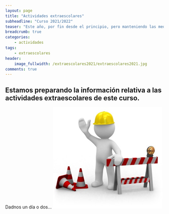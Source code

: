 ```yaml
---
layout: page
title: "Actividades extraescolares"
subheadline: "Curso 2021/2022"
teaser: "Este año, por fin desde el principio, pero manteniendo las medidas de seguridad recomendadas por las autoridades sanitarias"
breadcrumb: true
categories:
    - actividades
tags:
    - extraescolares
header:
    image_fullwidth: /extraescolares2021/extraescolares2021.jpg
comments: true
---
```

<!--more-->
<style>
    .high-visibility {
        font-size: 1.5em;
        border: 1px;
        border-radius: 2px;
        text-align: center;
    }
</style>

## Estamos preparando la información relativa a las actividades extraescolares de este curso.
Dadnos un día o dos...
![En preparación](/images/web_en_obras.jpg "En preparación")

<!--## Este año sí!!!

Con la aprobación y la inestimable ayuda de la dirección del centro y en colaboración de la empresa <a href="https://oszagales.com/" target="_blank">Os Zagales</a> como todos los años, la A.M.P.A. del C.E.I.P. Marcos Frechín ha decidido promover, por lo que queda de curso, la vuelta de las actividades extraescolares al colegio, con la intención de que aquellos chicos y chicas que lo deseen, puedan volver a realizar actividades deportivas y sanas fuera del horario lectivo.

Dadas las fechas en las que ya nos encontramos, y las **<a href="/docs/COVIDFREE.pdf" target="_blank"> medidas sanitarias que se deben implementar</a>**, se ha decidido promover una lista corta de actividades, que se puedan celebrar al aire libre y que ofrezcan una alternativa saludable y entretenida a nuestros hijos e hijas para pasar algunas tardes a la semana. Tenemos claro que nos han dado un gran ejemplo solidario durante esta pandemia, aguantando en casa de la mejor manera posible, y siguiendo las medidas necesarias tras la vuelta al cole. Creemos que ha llegado el momento de que puedan retomar, con toda la prudencia necesaria, las actividades deportivas y culturales que seguro tanto echan en falta. Este es nuestro pequeño granito de arena para ir volviendo, poco a poco, a la vida que se merecen vivir.

### **Fútbol**. El deporte Rey, para los reyes y reinas de la casa

Consiste en una actividad sana y divertida donde el alumno/a desarrolla un comportamiento cooperativo tanto dentro como fuera del campo de juego, fomentando el respeto por los demás compañeros. En esta actividad se van a trabajar los diferentes conceptos técnicos y tácticos necesarios para la practica de este deporte.
![Fútbol](/images/extraescolares2021/futbol.jpg "Fútbol")

### **Bailes modernos**. Siente el ritmo que llevas dentro

Desarrollaremos la coordinación, el ritmo, el movimiento espacial y la originalidad, a través de la creación de coreografías con el aprendizaje de diferentes estilos musicales. Diversión a través de la música, el ritmo y el ejercicio físico que estimula las relaciones entre los participantes. Una actividad de estas características ayuda a adquirir hábitos saludables y a desarrollar la coordinación de movimientos, así como la atención y la concentración.
![Bailes modernos](/images/extraescolares2021/baile.jpg "Bailes modernos")

### **Multideporte** ¿Por qué quedarte con uno sólo?

Se trata de iniciar a los alumnos y alumnas en el mundo del deporte y la actividad física mediante la iniciación a los diferentes deportes colectivos e individuales produciendo el enriquecimiento deportivo necesario. Los objetivos fundamentales tienen que ver con la adquisición de patrones motrices básicos para sentar la base de futuros aprendizajes deportivos. Los juegos predeportivos son aquellos que requieren habilidades y destrezas propias de los deportes (lanzamientos, equilibrio, velocidad,  destreza, golpes…)
![Multideporte](/images/extraescolares2021/multideporte.jpg "Multideporte")

## Horarios, edades, precios e inscripciones

La tabla de horarios, edades y precios de las actividades es la siguiente:

Actividad | Edad | Horario | Precio/Mes
----------|--------|---------|-------
Fútbol (sin competición) | Primaria | Lunes y Miércoles de 16:30 a 17:30 | 17€
Bailes Modernos | Infantil | Jueves de 16:30 a 17:30 | 12€
Bailes Modernos | Primaria | Jueves de 16:30 a 17:30 | 12€
Multideporte | Infantil y 1º Y 2º Primaria | Martes de 16:30 a 17:30 | 12€

En cuanto a la **inscripción en las actividades**, rogamos que en la medida de lo posible, se haga de forma online mediante el formulario al que se puede acceder a través del siguiente enlace:

**<a href="https://forms.gle/dDaXVXkTgDt3wMpy9" target="_blank" class="high-visibility">>>PULSA AQUÍ<< para inscribirte ONLINE</a>**

Alternativamente, en caso de que no se disponga de conexión a internet, o no se esté capacitado para completar la inscripción online, la A.M.P.A., con la colaboración del colegio, repartirá a los alumnos en clase fichas de inscripción impresas (también se pueden descargar en los enlaces al final de este artículo), y se habilitará un buzón en el patio del colegio para que se puedan depositar durante un tiempo prudencial. El objetivo es evitar el contacto y las aglomeraciones de padres y madres dentro del colegio, tal y como dictan las medidas adoptadas por la dirección del mismo en la lucha contra la pandemia de COVID, y que tan buenos resultados están dando.

## Más información y descargas

Como siempre, la participación en las actividades extraescolares requiere de la inscripción previa de la familia del alumno a la A.M.P.A., la diferencia es que este año, dicha inscripción, **es gratuita**. Por otro lado, por parte de los padres y madres que dedicamos parte de nuestro tiempo a la A.M.P.A., nos gustaría recalcar que la asociación no sólo promueve las actividades extraescolares, sino que trabajamos desinteresadamente por y para nuestros hijos para apoyar y acompañar al colegio en su educación, y para eso necesitamos que participéis todas las familias posibles, aunque vuestros hijos no realicen actividades extraescolares. La educación es una labor conjunta del colegio y de las familias de los alumnos, y la asociación os representa si os inscribís en la misma. Si quieres conocer para qué sirve la A.M.P.A., puedes visitar la sección [¿Qué somos, qué hacemos?](/aboutus/) de esta web y te lo explicamos.

- **IMPORTANTE**: <a href="/docs/COVIDFREE.pdf" target="_blank">Protocolo COVID que se deberá seguir para la celebración de las actividades extraescolares</a>
- <a href="/docs/Inscrip2021.pdf" target="_blank">Ficha de inscripción a las actividades extraescolares</a>

## Formas de contacto

Si hay alguna duda o consulta al respecto de las actividades extraescolares, podéis escribir un correo electrónico a alguna de estas direcciones:

[![Emails de contacto](/images/emailsExtraescolares.png "Emails de contacto")](mailto:marcosfrechin@oszagales.com)

Llamar al siguiente teléfono (David, de 9:00 a 14:00):

[![Teléfono Os Zagales](/images/tlfOsZagales.png "Teléfono Os Zagales")](tel:+34680154655)

O poner un comentario al final de esta entrada.-->
